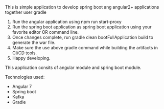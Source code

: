 This is simple application to develop spring boot ang angular2+ applications together user gradle 


1. Run the angular application using npm run start-proxy
2. Run the spring boot application as spring boot application using your favorite editor OR command line.
3. Once changes complete, run gradle clean bootFullApplication build to generate the war file.
4. Make sure the use above gradle command while building the artifacts in CI/CD tools.
5. Happy developing.


This application consits of angular module and spring boot module.

Technologies used:

* Angular 7
* Spring boot
* Kafka
* Gradle
